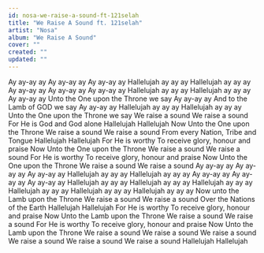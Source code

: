 ```yaml
---
id: nosa-we-raise-a-sound-ft-121selah
title: "We Raise A Sound ft. 121selah"
artist: "Nosa"
album: "We Raise A Sound"
cover: ""
created: ""
updated: ""
---
```


Ay ay-ay ay
Ay ay-ay ay
Ay ay-ay ay
Hallelujah ay ay ay
Hallelujah ay ay ay
Ay ay-ay ay
Ay ay-ay ay
Ay ay-ay ay
Hallelujah ay ay ay
Hallelujah ay ay ay
Ay ay-ay ay
Unto the One upon the Throne we say
Ay ay-ay ay
And to the Lamb of GOD we say
Ay ay-ay ay
Hallelujah ay ay ay
Hallelujah ay ay ay
Unto the One upon the Throne we say
We raise a sound
We raise a sound
For He is God and God alone
Hallelujah
Hallelujah
Now Unto the One upon the Throne
We raise a sound
We raise a sound
From every Nation, Tribe and Tongue
Hallelujah
Hallelujah
For He is worthy
To receive glory, honour and praise
Now Unto the One upon the Throne
We raise a sound
We raise a sound
For He is worthy
To receive glory, honour and praise
Now Unto the One upon the Throne
We raise a sound
We raise a sound
Ay ay-ay ay
Ay ay-ay ay
Ay ay-ay ay
Hallelujah ay ay ay
Hallelujah ay ay ay
Ay ay-ay ay
Ay ay-ay ay
Ay ay-ay ay
Hallelujah ay ay ay
Hallelujah ay ay ay
Hallelujah ay ay ay
Hallelujah ay ay ay
Hallelujah ay ay ay
Hallelujah ay ay ay
Now unto the Lamb upon the Throne
We raise a sound
We raise a sound
Over the Nations of the Earth
Hallelujah
Hallelujah
For He is worthy
To receive glory, honour and praise
Now Unto the Lamb upon the Throne
We raise a sound
We raise a sound
For He is worthy
To receive glory, honour and praise
Now Unto the Lamb upon the Throne
We raise a sound
We raise a sound
We raise a sound
We raise a sound
We raise a sound
We raise a sound
Hallelujah
Hallelujah